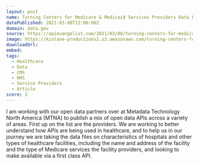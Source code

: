 ```yaml
---
layout: post
name: Turning Centers for Medicare & Medicaid Services Providers Data Files Into an API
datePublished: 2021-03-08T12:00:00Z
domain: data.gov
source: https://apievangelist.com/2021/03/08/turning-centers-for-medicare-medicaid-services-providers-data-files-into-an-api/
image: https://kinlane-productions2.s3.amazonaws.com/turning-centers-for-medicare--medicaid-services-providers-data-files-into-an-api.png
downloadUrl:
embed:
tags:
  - Healthcare
  - Data
  - CMS
  - HHS
  - Service Providers
  - Article
score: 2
---
```

I am working with our open data partners over at Metadata Technology North America (MTNA) to publish a mix of open data APIs across a variety of areas. First up on the list are the providers. We are working to better understand how APIs are being used in healthcare, and to help us in our journey we are taking the data files on characteristics of hospitals and other types of healthcare facilities, including the name and address of the facility and the type of Medicare services the facility providers, and looking to make available via a first class API. 